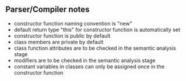 ## Parser/Compiler notes
- constructor function naming convention is "new"
- default return type "this" for constructor function is automatically set
- constructor function is public by default
- class members are private by default
- class function attributes are to be checked in the semantic analysis stage
- modifiers are to be checked in the semantic analysis stage
- constant variables in classes can only be assigned once in the constructor function
